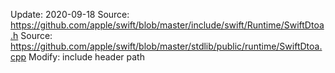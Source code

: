 Update: 2020-09-18
Source: https://github.com/apple/swift/blob/master/include/swift/Runtime/SwiftDtoa.h
Source: https://github.com/apple/swift/blob/master/stdlib/public/runtime/SwiftDtoa.cpp
Modify: include header path
